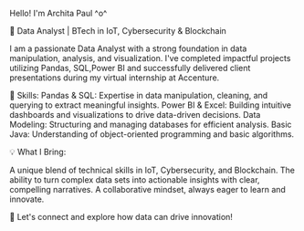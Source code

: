 Hello! I'm Archita Paul ^o^

🌟 Data Analyst | BTech in IoT, Cybersecurity & Blockchain

I am a passionate Data Analyst with a strong foundation in data manipulation, analysis, and visualization. I've completed impactful projects utilizing Pandas, SQL,Power BI and successfully delivered client presentations during my virtual internship at Accenture.

🔧 Skills:
Pandas & SQL: Expertise in data manipulation, cleaning, and querying to extract meaningful insights.
Power BI & Excel: Building intuitive dashboards and visualizations to drive data-driven decisions.
Data Modeling: Structuring and managing databases for efficient analysis.
Basic Java: Understanding of object-oriented programming and basic algorithms.

💡 What I Bring:

A unique blend of technical skills in IoT, Cybersecurity, and Blockchain.
The ability to turn complex data sets into actionable insights with clear, compelling narratives.
A collaborative mindset, always eager to learn and innovate.

🚀 Let's connect and explore how data can drive innovation!


